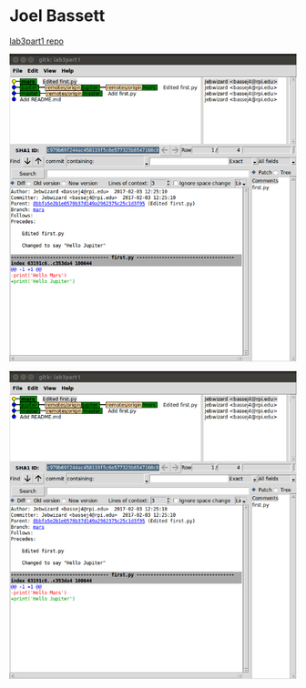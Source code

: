 Joel Bassett
============

[lab3part1 repo](https://github.com/Jebwizard/lab3part1)

![gitk](gitk_lab3_pt1.png)

![gitk --all](gitk_lab3_pt2.png)
